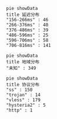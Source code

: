 
```mermaid
pie showData
title 延迟分布
"156-266ms" : 46
"266-376ms" : 40
"376-486ms" : 39
"486-596ms" : 25
"596-706ms" : 58
"706-816ms" : 141
```
```mermaid
pie showData
title 地域分布
"未知" : 349
```
```mermaid
pie showData
title 协议分布
"ss" : 150
"trojan" : 14
"vless" : 179
"hysteria2" : 5
"http" : 1
```